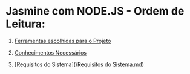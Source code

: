 # Jasmine com NODE.JS - Ordem de Leitura:

1. [Ferramentas escolhidas para o Projeto](/Ferramentas_escolhidas_para_o_Projeto.md)

2. [Conhecimentos Necessários](/Conhecimentos_necessários.md)

3. [Requisitos do Sistema](/Requisitos do Sistema.md)

